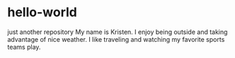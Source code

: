 # hello-world
just another repository
My name is Kristen. I enjoy being outside and taking advantage of nice weather.  I like traveling and watching my favorite sports teams play. 
